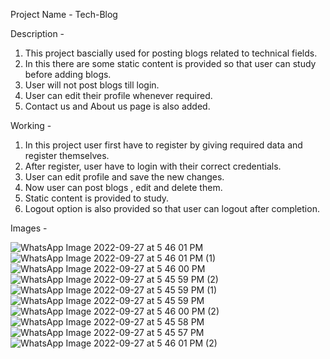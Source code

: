 Project Name - Tech-Blog

Description -
1) This project bascially used for posting blogs related to technical fields.
2) In this there are some static content is provided so that user can study before adding blogs.
3) User will not post blogs till login.
4) User can edit their profile whenever required.
5) Contact us and About us page is also added.

Working -
1) In this project user first have to register by giving required data and register themselves.
2) After register, user have to login with their correct credentials.
3) User can edit profile and save the new changes.
4) Now user can post blogs , edit and delete them.
5) Static content is provided to study.
6) Logout option is also provided so that user can logout after completion.

Images -

![WhatsApp Image 2022-09-27 at 5 46 01 PM](https://user-images.githubusercontent.com/101418571/192525061-4c0f008b-f427-4e75-8247-eb668cea16a3.jpeg)
![WhatsApp Image 2022-09-27 at 5 46 01 PM (1)](https://user-images.githubusercontent.com/101418571/192525082-ebaf79e2-9825-4326-9da8-07a709df2454.jpeg)
![WhatsApp Image 2022-09-27 at 5 46 00 PM](https://user-images.githubusercontent.com/101418571/192525005-a35a84c2-855d-4b3c-9aa5-0453922f74ba.jpeg)
![WhatsApp Image 2022-09-27 at 5 45 59 PM (2)](https://user-images.githubusercontent.com/101418571/192525026-c91bdf2e-a1dc-44c8-b67a-a584d8f76e93.jpeg)
![WhatsApp Image 2022-09-27 at 5 45 59 PM (1)](https://user-images.githubusercontent.com/101418571/192524988-33c56653-b485-489e-9e27-c13dd3b2f500.jpeg)
![WhatsApp Image 2022-09-27 at 5 45 59 PM](https://user-images.githubusercontent.com/101418571/192524968-2adbfc51-2bd2-4944-aa40-80236498ebaf.jpeg)
![WhatsApp Image 2022-09-27 at 5 46 00 PM (2)](https://user-images.githubusercontent.com/101418571/192526284-10dcab20-3cab-4642-bf34-078d18dc41d0.jpeg)
![WhatsApp Image 2022-09-27 at 5 45 58 PM](https://user-images.githubusercontent.com/101418571/192524949-3865416b-96ac-4339-9d49-21c677ce7e0f.jpeg)
![WhatsApp Image 2022-09-27 at 5 45 57 PM](https://user-images.githubusercontent.com/101418571/192524933-39dbe706-7619-43da-9f82-ce089a913602.jpeg)
![WhatsApp Image 2022-09-27 at 5 46 01 PM (2)](https://user-images.githubusercontent.com/101418571/192525090-4040c30c-96b8-4e91-a485-4ead9caa661c.jpeg)












